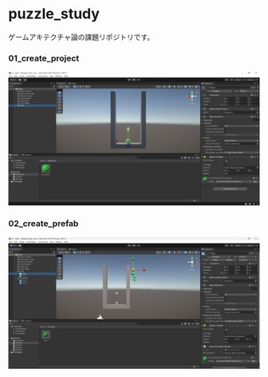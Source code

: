 # puzzle_study
ゲームアキテクチャ論の課題リポジトリです。

### 01_create_project
![キャプチャ画像](images/created_puyo.png)

### 02_create_prefab
![キャプチャ画像](images/created_prefab.png)
